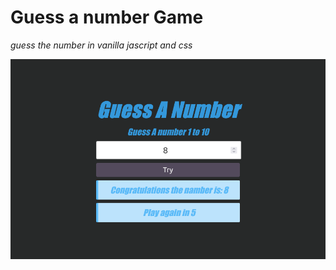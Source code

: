 # Guess a number Game

_guess the number in vanilla jascript and css_

![guess namber](guessNamber.png)

